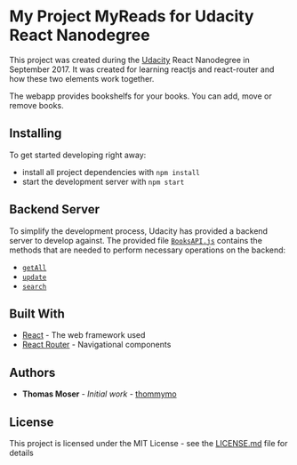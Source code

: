 # My Project MyReads for Udacity React Nanodegree

This project was created during the [Udacity](https://udacity.com/) React Nanodegree in September 2017. It was created for learning reactjs and react-router and how these two elements work together.

The webapp provides bookshelfs for your books. You can add, move or remove books.

## Installing

To get started developing right away:

* install all project dependencies with `npm install`
* start the development server with `npm start`

## Backend Server

To simplify the development process, Udacity has provided a backend server to develop against. The provided file [`BooksAPI.js`](src/BooksAPI.js) contains the methods that are needed to perform necessary operations on the backend:

* [`getAll`](#getall)
* [`update`](#update)
* [`search`](#search)

## Built With

* [React](https://facebook.github.io/react/) - The web framework used
* [React Router](https://reacttraining.com/react-router/) - Navigational components

## Authors

* **Thomas Moser** - *Initial work* - [thommymo](https://github.com/thommymo)

## License

This project is licensed under the MIT License - see the [LICENSE.md](LICENSE.md) file for details
